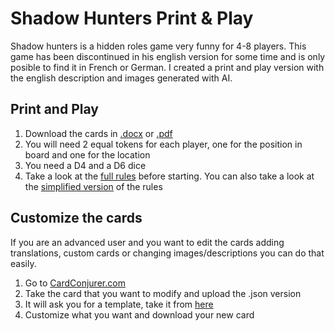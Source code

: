 # Shadow Hunters Print & Play

Shadow hunters is a hidden roles game very funny for 4-8 players. This game has been discontinued in his english version for some time and is only posible to find it in French or German. I created a print and play version with the english description and images generated with AI.

## Print and Play
1. Download the cards in [.docx](https://github.com/monro93/shadow-hunters-print-play/raw/main/Print_and_Play.docx?download=) or [.pdf](https://github.com/monro93/shadow-hunters-print-play/raw/main/Print_and_Play.pdf?download=)
2. You will need 2 equal tokens for each player, one for the position in board and one for the location
3. You need a D4 and a D6 dice
4. Take a look at the [full rules](https://github.com/monro93/shadow-hunters-print-play/blob/main/Extra/Full%20Rules.pdf) before starting. You can also take a look at the [simplified version](https://github.com/monro93/shadow-hunters-print-play/blob/main/Extra/Rules%20And%20Setup.png) of the rules

## Customize the cards
If you are an advanced user and you want to edit the cards adding translations, custom cards or changing images/descriptions you can do that easily.
1. Go to [CardConjurer.com](https://cardconjurer.com/creator)
2. Take the card that you want to modify and upload the .json version
3. It will ask you for a template, take it from [here](https://github.com/monro93/shadow-hunters-print-play/raw/main/Extra/Template/angular.cct)
4. Customize what you want and download your new card

